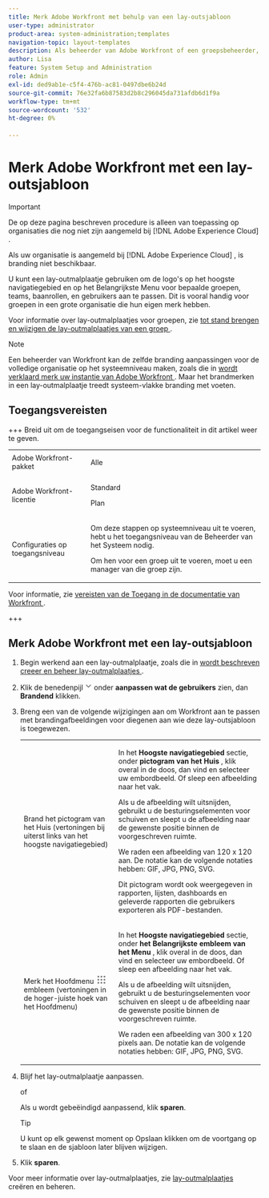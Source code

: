 ```yaml
---
title: Merk Adobe Workfront met behulp van een lay-outsjabloon
user-type: administrator
product-area: system-administration;templates
navigation-topic: layout-templates
description: Als beheerder van Adobe Workfront of een groepsbeheerder, kunt u een lay-outmalplaatje gebruiken om de logo's op het hoogste navigatiegebied en op het Belangrijkste Menu voor bepaalde groepen, teams, baanrollen, en gebruikers aan te passen. Dit is vooral handig voor groepen in een grote organisatie die hun eigen merk hebben.
author: Lisa
feature: System Setup and Administration
role: Admin
exl-id: ded9ab1e-c5f4-476b-ac81-0497dbe6b24d
source-git-commit: 76e32fa6b87583d2b8c296045da731afdb6d1f9a
workflow-type: tm+mt
source-wordcount: '532'
ht-degree: 0%

---
```


# Merk Adobe Workfront met een lay-outsjabloon

<!--Audited: 09/2024-->

>[!IMPORTANT]
>
>De op deze pagina beschreven procedure is alleen van toepassing op organisaties die nog niet zijn aangemeld bij [!DNL Adobe Experience Cloud] .
>
> Als uw organisatie is aangemeld bij [!DNL Adobe Experience Cloud] , is branding niet beschikbaar.

U kunt een lay-outmalplaatje gebruiken om de logo&#39;s op het hoogste navigatiegebied en op het Belangrijkste Menu voor bepaalde groepen, teams, baanrollen, en gebruikers aan te passen. Dit is vooral handig voor groepen in een grote organisatie die hun eigen merk hebben.

Voor informatie over lay-outmalplaatjes voor groepen, zie [ tot stand brengen en wijzigen de lay-outmalplaatjes van een groep ](../../../administration-and-setup/manage-groups/work-with-group-objects/create-and-modify-a-groups-layout-templates.md).

>[!NOTE]
>
>Een beheerder van Workfront kan de zelfde branding aanpassingen voor de volledige organisatie op het systeemniveau maken, zoals die in [ wordt verklaard merk uw instantie van Adobe Workfront ](../../../administration-and-setup/customize-workfront/brand-workfront/brand-your-workfront-instance.md). Maar het brandmerken in een lay-outmalplaatje treedt systeem-vlakke branding met voeten.
><!--
>Maybe add a section about deleting these 2 settings to revert to default branding?
>-->

## Toegangsvereisten

+++ Breid uit om de toegangseisen voor de functionaliteit in dit artikel weer te geven.

<table style="table-layout:auto"> 
 <col> 
 <col> 
 <tbody> 
  <tr> 
   <td>Adobe Workfront-pakket</td> 
   <td><p>Alle</p></td> 
  </tr> 
  <tr> 
   <td>Adobe Workfront-licentie</td> 
   <td><p>Standard</p>
       <p>Plan</p></td>
  </tr> 
  </tr> 
  <tr> 
   <td>Configuraties op toegangsniveau</td> 
   <td> <p>Om deze stappen op systeemniveau uit te voeren, hebt u het toegangsniveau van de Beheerder van het Systeem nodig.</p>
        <p>Om hen voor een groep uit te voeren, moet u een manager van die groep zijn.</p> </td> 
  </tr> 
 </tbody> 
</table>

Voor informatie, zie [ vereisten van de Toegang in de documentatie van Workfront ](/help/quicksilver/administration-and-setup/add-users/access-levels-and-object-permissions/access-level-requirements-in-documentation.md).

+++

## Merk Adobe Workfront met een lay-outsjabloon

1. Begin werkend aan een lay-outmalplaatje, zoals die in [ wordt beschreven creeer en beheer lay-outmalplaatjes ](../../../administration-and-setup/customize-workfront/use-layout-templates/create-and-manage-layout-templates.md).
1. Klik de benedenpijl ![ benedenpijl ](assets/dropdown-arrow.png) onder **aanpassen wat de gebruikers** zien, dan **Brandend** klikken.
1. Breng een van de volgende wijzigingen aan om Workfront aan te passen met brandingafbeeldingen voor diegenen aan wie deze lay-outsjabloon is toegewezen.

   <table style="table-layout:auto"> 
    <col> 
    <col> 
    <tbody> 
     <tr> 
      <td role="rowheader"> <p>Brand het pictogram van het Huis <span style="font-weight: normal;"> (vertoningen bij uiterst links van het hoogste navigatiegebied) </span></p> </td> 
      <td> <p>In het <strong> Hoogste navigatiegebied </strong> sectie, onder <strong> pictogram van het Huis </strong>, klik overal in de doos, dan vind en selecteer uw embordbeeld. Of sleep een afbeelding naar het vak.</p> <p>Als u de afbeelding wilt uitsnijden, gebruikt u de besturingselementen voor schuiven en sleept u de afbeelding naar de gewenste positie binnen de voorgeschreven ruimte.</p> <p>We raden een afbeelding van 120 x 120 aan. De notatie kan de volgende notaties hebben: GIF, JPG, PNG, SVG.</p> <p>Dit pictogram wordt ook weergegeven in rapporten, lijsten, dashboards en geleverde rapporten die gebruikers exporteren als PDF-bestanden.</p> </td> 
     </tr> 
     <tr> 
      <td role="rowheader"> <p>Merk het Hoofdmenu <img src="assets/main-menu-icon.png"> embleem <span style="font-weight: normal;"> (vertoningen in de hoger-juiste hoek van het Hoofdmenu) </span></p> </td> 
      <td> <p> <p> <p>In het <strong> Hoogste navigatiegebied </strong> sectie, onder <strong> het Belangrijkste embleem van het Menu </strong>, klik overal in de doos, dan vind en selecteer uw embordbeeld. Of sleep een afbeelding naar het vak.</p> <p>Als u de afbeelding wilt uitsnijden, gebruikt u de besturingselementen voor schuiven en sleept u de afbeelding naar de gewenste positie binnen de voorgeschreven ruimte.</p> <p>We raden een afbeelding van 300 x 120 pixels aan. De notatie kan de volgende notaties hebben: GIF, JPG, PNG, SVG.</p> </p> </p> </td> 
     </tr> 
    </tbody> 
   </table>

1. Blijf het lay-outmalplaatje aanpassen.

   of

   Als u wordt gebeëindigd aanpassend, klik **sparen**.

   >[!TIP]
   >
   >U kunt op elk gewenst moment op Opslaan klikken om de voortgang op te slaan en de sjabloon later blijven wijzigen.

1. Klik **sparen**.

Voor meer informatie over lay-outmalplaatjes, zie [ lay-outmalplaatjes ](../../../administration-and-setup/customize-workfront/use-layout-templates/create-and-manage-layout-templates.md) creëren en beheren.
